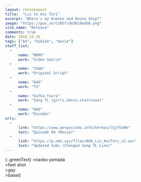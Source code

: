 ```yaml
---
layout: releasepost
title:  "Liz to Aoi Tori"
excerpt: "Where's my Kumiko and Reina Ship?"
image: "https://puu.sh/CzRSf/de30c0edb6.png"
site_name: "Release"
comments: true
date: 2018-12-16
tags: ["bd", "hibike", "movie"]
staff_list:
  - 
      name: "BDMV"
      work: "Video Source"
  - 
      name: "35mm"
      work: "Original Script"
  - 
      name: "N4O"
      work: "TS"
  - 
      name: "kafka-fuura"
      work: "Song TL (girls,dance,staircase)"
  - 
      name: "N4O"
      work: "Encoder"
urls:
  - 
      link: "https://www.perpusindo.info/berkas/lGjfSxNm"
      text: "Episode 00 (Movie)"
  - 
      link: "https://p.n4o.xyz/files/N4O_Liz_AoiTori_v2.ass"
      text: "Updated Subs (Changed Song TL Line)"
---
```


{:.greenText} 
\>naoko yamada<br>
\>feet shot<br>
\>gay<br>
\>based
